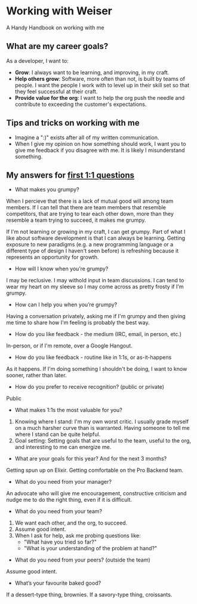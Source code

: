# Working with Weiser

A Handy Handbook on working with me

## What are my career goals?

As a developer, I want to:
* **Grow**: I always want to be learning, and improving, in my craft.
* **Help others grow**: Software, more often than not, is built by teams of people.  I want the people I work with to level up in their skill set so that they feel successful at their craft.
* **Provide value for the org**: I want to help the org push the needle and contribute to exceeding the customer's expectations.

## Tips and tricks on working with me

* Imagine a ":)" exists after all of my written communication.
* When I give my opinion on how something should work, I want you to
  give me feedback if you disagree with me.  It is likely I
misunderstand something.

## My answers for [first 1:1 questions](http://larahogan.me/blog/first-one-on-one-questions/)

* What makes you grumpy?

When I percieve that there is a lack of mutual good will among team
members.  If I can tell that there are team members that resemble
competitors, that are trying to tear each other down,  more than they 
resemble a team trying to succeed, it makes me grumpy.

If I'm not learning or growing in my craft, I can get grumpy.  Part of
what I like about software development is that I can always be learning.
Getting exposure to new paradigms (e.g. a new programming language or a
different type of design I haven't seen before) is refreshing because it
represents an opportunity for growth.

* How will I know when you’re grumpy?

I may be reclusive.  I may withold input in team discussions.  I can
tend to wear my heart on my sleeve so I may come across as pretty frosty
if I'm grumpy.

* How can I help you when you’re grumpy?

Having a conversation privately, asking me if I'm grumpy and then giving
me time to share how I'm feeling is probably the best way.

* How do you like feedback - the medium (IRC, email, in person, etc.)

In-person, or if I'm remote, over a Google Hangout.

* How do you like feedback - routine like in 1:1s, or as-it-happens

As it happens.  If I'm doing something I shouldn't be doing, I want to
know sooner, rather than later.

* How do you prefer to receive recognition? (public or private)

Public

* What makes 1:1s the most valuable for you?

1. Knowing where I stand:  I'm my own worst critic.  I usually grade
   myself on a much harsher curve than is warranted.  Having someone to
tell me where I stand can be quite helpful.
2. Goal setting: Setting goals that are useful to the team, useful to
   the org, and interesting to me can energize me.

* What are your goals for this year? And for the next 3 months?

Getting spun up on Elixir.
Getting comfortable on the Pro Backend team.

* What do you need from your manager?

An advocate who will give me encouragement, constructive criticism and
nudge me to do the right thing, even if it is difficult.

* What do you need from your team?

1. We want each other, and the org, to succeed.
2. Assume good intent.
3. When I ask for help, ask me probing questions like:
    * "What have you tried so far?"
    * "What is your understanding of the problem at hand?"

* What do you need from your peers? (outside the team)

Assume good intent.

* What’s your favourite baked good?

If a dessert-type thing, brownies.
If a savory-type thing, croissants.

